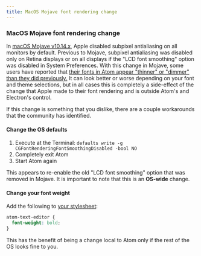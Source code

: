 ```yaml
---
title: MacOS Mojave font rendering change
---
```


### MacOS Mojave font rendering change

In [macOS Mojave v10.14.x](https://www.apple.com/macos/mojave/), Apple disabled subpixel antialiasing on all monitors by default. Previous to Mojave, subpixel antialiasing was disabled only on Retina displays or on all displays if the "LCD font smoothing" option was disabled in System Preferences. With this change in Mojave, some users have reported that [their fonts in Atom appear "thinner" or "dimmer" than they did previously.](https://github.com/atom/atom/issues/17486) It can look better or worse depending on your font and theme selections, but in all cases this is completely a side-effect of the change that Apple made to their font rendering and is outside Atom's and Electron's control.

If this change is something that you dislike, there are a couple workarounds that the community has identified.

#### Change the OS defaults

1. Execute at the Terminal: `defaults write -g CGFontRenderingFontSmoothingDisabled -bool NO`
1. Completely exit Atom
1. Start Atom again

This appears to re-enable the old "LCD font smoothing" option that was removed in Mojave. It is important to note that this is an **OS-wide** change.

#### Change your font weight

Add the following to [your stylesheet](https://flight-manual.atom.io/using-atom/sections/basic-customization/#style-tweaks):

```css
atom-text-editor {
  font-weight: bold;
}
```

This has the benefit of being a change local to Atom only if the rest of the OS looks fine to you.
